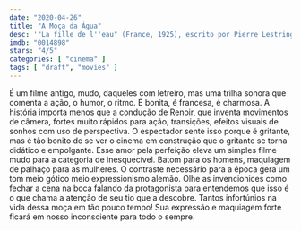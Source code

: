 ```yaml
---
date: "2020-04-26"
title: "A Moça da Água"
desc: '"La fille de l''eau" (France, 1925), escrito por Pierre Lestringuez, dirigido por Jean Renoir, com Catherine Hessling, Charlotte Clasis e Pierre Champagne.'
imdb: "0014898"
stars: "4/5"
categories: [ "cinema" ]
tags: [ "draft", "movies" ]
---
```

É um filme antigo, mudo, daqueles com letreiro, mas uma trilha sonora que comenta a ação, o humor, o ritmo. É bonita, é francesa, é charmosa. A história importa menos que a condução de Renoir, que inventa movimentos de câmera, fortes muito rápidos para ação, transições, efeitos visuais de sonhos com uso de perspectiva. O espectador sente isso porque é gritante, mas é tão bonito de se ver o cinema em construção que o gritante se torna didático e empolgante. Esse amor pela perfeição eleva um simples filme mudo para a categoria de inesquecível. Batom para os homens, maquiagem de palhaço para as mulheres. O contraste necessário para a época gera um tom meio gótico meio expressionismo alemão. Olhe as invencionices como fechar a cena na boca falando da protagonista para entendemos que isso é o que chama a atenção de seu tio que a descobre. Tantos infortúnios na vida dessa moça em tão pouco tempo! Sua expressão e maquiagem forte ficará em nosso inconsciente para todo o sempre.
